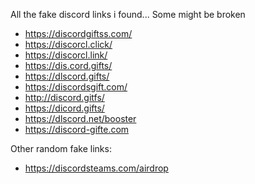 All the fake discord links i found... Some might be broken

- https://discordgiftss.com/
- https://discorcl.click/
- https://discorcl.link/
- https://dis.cord.gifts/
- https://dlscord.gifts/
- https://discordsgift.com/
- http://discord.gitfs/
- https://dicord.gifts/
- https://dlscord.net/booster
- https://discord-gifte.com

Other random fake links:
- https://discordsteams.com/airdrop
